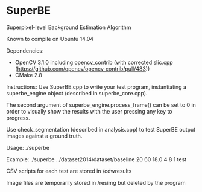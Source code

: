 # SuperBE
Superpixel-level Background Estimation Algorithm

Known to compile on Ubuntu 14.04

Dependencies:
- OpenCV 3.1.0 including opencv_contrib (with corrected slic.cpp (https://github.com/opencv/opencv_contrib/pull/483))
- CMake 2.8

Instructions:
Use SuperBE.cpp to write your test program, instantiating a superbe_engine object (described in superbe_core.cpp).

The second argument of superbe_engine.process_frame() can be set to 0 in order to visually show the results with the user pressing any key to progress.

Use check_segmentation (described in analysis.cpp) to test SuperBE output images against a ground truth.

Usage: ./superbe <directory to dataset> <N> <R> <DIS> <numMin> <phi> <post> <ID>

Example: ./superbe ../dataset2014/dataset/baseline 20 60 18.0 4 8 1 test

CSV scripts for each test are stored in /cdwresults

Image files are temporarily stored in /resimg but deleted by the program